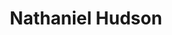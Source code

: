 ---
title: "Nathaniel Hudson"
image: "hudson.jpg"
position: "Postdoctoral Scholar"
department: "Department of Computer Science"
institution: "University of Chicago"
ranking: 25
---